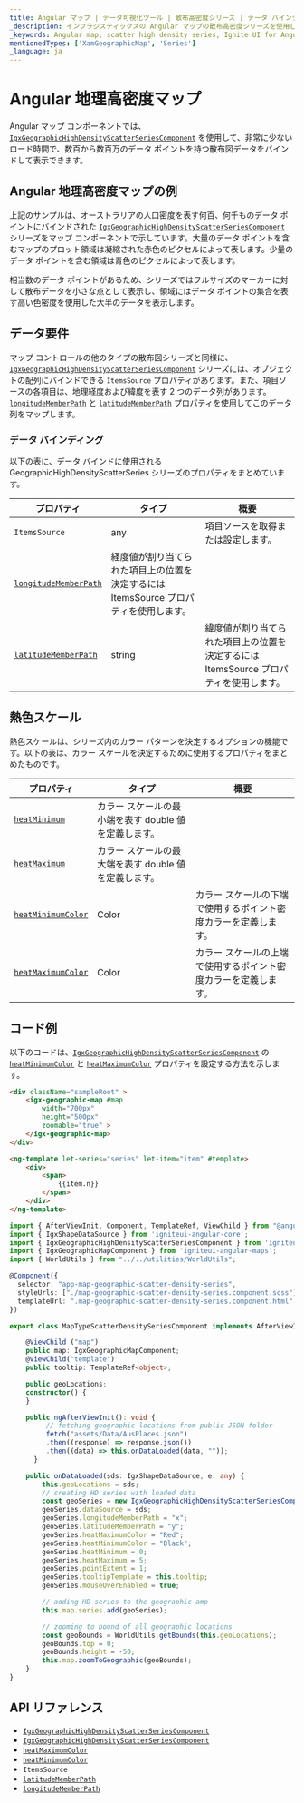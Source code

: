 ```yaml
---
title: Angular マップ | データ可視化ツール | 散布高密度シリーズ | データ バインディング | インフラジスティックス
_description: インフラジスティックスの Angular マップの散布高密度シリーズを使用して、数百から数百万のデータ ポイントから構成される散布図データを最短のロード時間でバインドして表示できます。Ignite UI for Angular マップ シーリズについての詳細を表示します。
_keywords: Angular map, scatter high density series, Ignite UI for Angular, Infragistics, Angular マップ, 散布高密度シリーズ, インフラジスティックス
mentionedTypes: ['XamGeographicMap', 'Series']
_language: ja
---
```


# Angular 地理高密度マップ

Angular マップ コンポーネントでは、[`IgxGeographicHighDensityScatterSeriesComponent`]({environment:dvApiBaseUrl}/products/ignite-ui-angular/api/docs/typescript/latest/classes/igxgeographichighdensityscatterseriescomponent.html) を使用して、非常に少ないロード時間で、数百から数百万のデータ ポイントを持つ散布図データをバインドして表示できます。

## Angular 地理高密度マップの例

<code-view style="height: 400px" alt="Angular 散布高密度シリーズの使用の例"
  data-demos-base-url="{environment:dvDemosBaseUrl}"
           iframe-src="{environment:dvDemosBaseUrl}/maps/geo-map-type-scatter-density-series"
                                        github-src="maps/geo-map/type-scatter-density-series">
</code-view>


<div class="divider--half"></div>

上記のサンプルは、オーストラリアの人口密度を表す何百、何千ものデータ ポイントにバインドされた [`IgxGeographicHighDensityScatterSeriesComponent`]({environment:dvApiBaseUrl}/products/ignite-ui-angular/api/docs/typescript/latest/classes/igxgeographichighdensityscatterseriescomponent.html) シリーズをマップ コンポーネントで示しています。大量のデータ ポイントを含むマップのプロット領域は凝縮された赤色のピクセルによって表します。少量のデータ ポイントを含む領域は青色のピクセルによって表します。

相当数のデータ ポイントがあるため、シリーズではフルサイズのマーカーに対して散布データを小さな点として表示し、領域にはデータ ポイントの集合を表す高い色密度を使用した大半のデータを表示します。

## データ要件

マップ コントロールの他のタイプの散布図シリーズと同様に、[`IgxGeographicHighDensityScatterSeriesComponent`]({environment:dvApiBaseUrl}/products/ignite-ui-angular/api/docs/typescript/latest/classes/igxgeographichighdensityscatterseriescomponent.html) シリーズには、オブジェクトの配列にバインドできる `ItemsSource` プロパティがあります。また、項目ソースの各項目は、地理経度および緯度を表す 2 つのデータ列があります。[`longitudeMemberPath`]({environment:dvApiBaseUrl}/products/ignite-ui-angular/api/docs/typescript/latest/classes/igxgeographichighdensityscatterseriescomponent.html#longitudememberpath) と [`latitudeMemberPath`]({environment:dvApiBaseUrl}/products/ignite-ui-angular/api/docs/typescript/latest/classes/igxgeographichighdensityscatterseriescomponent.html#latitudememberpath) プロパティを使用してこのデータ列をマップします。

### データ バインディング

以下の表に、データ バインドに使用される GeographicHighDensityScatterSeries シリーズのプロパティをまとめています。

| プロパティ|タイプ|概要 |
| ---|---|--- |
| `ItemsSource`|any|項目ソースを取得または設定します。 |
| [`longitudeMemberPath`]({environment:dvApiBaseUrl}/products/ignite-ui-angular/api/docs/typescript/latest/classes/igxgeographichighdensityscatterseriescomponent.html#longitudememberpath)|経度値が割り当てられた項目上の位置を決定するには ItemsSource プロパティを使用します。 |
| [`latitudeMemberPath`]({environment:dvApiBaseUrl}/products/ignite-ui-angular/api/docs/typescript/latest/classes/igxgeographichighdensityscatterseriescomponent.html#latitudememberpath)|string|緯度値が割り当てられた項目上の位置を決定するには ItemsSource プロパティを使用します。 |

## 熱色スケール

熱色スケールは、シリーズ内のカラー パターンを決定するオプションの機能です。以下の表は、カラー スケールを決定するために使用するプロパティをまとめたものです。

| プロパティ|タイプ|概要 |
| ---|---|--- |
| [`heatMinimum`]({environment:dvApiBaseUrl}/products/ignite-ui-angular/api/docs/typescript/latest/classes/igxgeographichighdensityscatterseriescomponent.html#heatminimum)|カラー スケールの最小端を表す double 値を定義します。 |
| [`heatMaximum`]({environment:dvApiBaseUrl}/products/ignite-ui-angular/api/docs/typescript/latest/classes/igxgeographichighdensityscatterseriescomponent.html#heatmaximum)|カラー スケールの最大端を表す double 値を定義します。 |
| [`heatMinimumColor`]({environment:dvApiBaseUrl}/products/ignite-ui-angular/api/docs/typescript/latest/classes/igxgeographichighdensityscatterseriescomponent.html#heatminimumcolor)|Color|カラー スケールの下端で使用するポイント密度カラーを定義します。 |
| [`heatMaximumColor`]({environment:dvApiBaseUrl}/products/ignite-ui-angular/api/docs/typescript/latest/classes/igxgeographichighdensityscatterseriescomponent.html#heatmaximumcolor)|Color|カラー スケールの上端で使用するポイント密度カラーを定義します。 |

## コード例

以下のコードは、[`IgxGeographicHighDensityScatterSeriesComponent`]({environment:dvApiBaseUrl}/products/ignite-ui-angular/api/docs/typescript/latest/classes/igxgeographichighdensityscatterseriescomponent.html) の [`heatMinimumColor`]({environment:dvApiBaseUrl}/products/ignite-ui-angular/api/docs/typescript/latest/classes/igxgeographichighdensityscatterseriescomponent.html#heatminimumcolor) と [`heatMaximumColor`]({environment:dvApiBaseUrl}/products/ignite-ui-angular/api/docs/typescript/latest/classes/igxgeographichighdensityscatterseriescomponent.html#heatmaximumcolor) プロパティを設定する方法を示します。

<!-- Angular -->

```html
<div className="sampleRoot" >
    <igx-geographic-map #map
        width="700px"
        height="500px"
        zoomable="true" >
    </igx-geographic-map>
</div>

<ng-template let-series="series" let-item="item" #template>
    <div>
        <span>
            {{item.n}}
        </span>
    </div>
</ng-template>
```

```ts
import { AfterViewInit, Component, TemplateRef, ViewChild } from "@angular/core";
import { IgxShapeDataSource } from 'igniteui-angular-core';
import { IgxGeographicHighDensityScatterSeriesComponent } from 'igniteui-angular-maps';
import { IgxGeographicMapComponent } from 'igniteui-angular-maps';
import { WorldUtils } from "../../utilities/WorldUtils";

@Component({
  selector: "app-map-geographic-scatter-density-series",
  styleUrls: ["./map-geographic-scatter-density-series.component.scss"],
  templateUrl: ".map-geographic-scatter-density-series.component.html"
})

export class MapTypeScatterDensitySeriesComponent implements AfterViewInit {

    @ViewChild ("map")
    public map: IgxGeographicMapComponent;
    @ViewChild("template")
    public tooltip: TemplateRef<object>;

    public geoLocations;
    constructor() {
    }

    public ngAfterViewInit(): void {
         // fetching geographic locations from public JSON folder
         fetch("assets/Data/AusPlaces.json")
         .then((response) => response.json())
         .then((data) => this.onDataLoaded(data, ""));
      }

    public onDataLoaded(sds: IgxShapeDataSource, e: any) {
        this.geoLocations = sds;
        // creating HD series with loaded data
        const geoSeries = new IgxGeographicHighDensityScatterSeriesComponent();
        geoSeries.dataSource = sds;
        geoSeries.longitudeMemberPath = "x";
        geoSeries.latitudeMemberPath = "y";
        geoSeries.heatMaximumColor = "Red";
        geoSeries.heatMinimumColor = "Black";
        geoSeries.heatMinimum = 0;
        geoSeries.heatMaximum = 5;
        geoSeries.pointExtent = 1;
        geoSeries.tooltipTemplate = this.tooltip;
        geoSeries.mouseOverEnabled = true;

        // adding HD series to the geographic amp
        this.map.series.add(geoSeries);

        // zooming to bound of all geographic locations
        const geoBounds = WorldUtils.getBounds(this.geoLocations);
        geoBounds.top = 0;
        geoBounds.height = -50;
        this.map.zoomToGeographic(geoBounds);
    }
}
```

## API リファレンス

*   [`IgxGeographicHighDensityScatterSeriesComponent`]({environment:dvApiBaseUrl}/products/ignite-ui-angular/api/docs/typescript/latest/classes/igxgeographichighdensityscatterseriescomponent.html)
*   [`IgxGeographicHighDensityScatterSeriesComponent`]({environment:dvApiBaseUrl}/products/ignite-ui-angular/api/docs/typescript/latest/classes/igxgeographichighdensityscatterseriescomponent.html)
*   [`heatMaximumColor`]({environment:dvApiBaseUrl}/products/ignite-ui-angular/api/docs/typescript/latest/classes/igxgeographichighdensityscatterseriescomponent.html#heatmaximumcolor)
*   [`heatMinimumColor`]({environment:dvApiBaseUrl}/products/ignite-ui-angular/api/docs/typescript/latest/classes/igxgeographichighdensityscatterseriescomponent.html#heatminimumcolor)
*   `ItemsSource`
*   [`latitudeMemberPath`]({environment:dvApiBaseUrl}/products/ignite-ui-angular/api/docs/typescript/latest/classes/igxgeographichighdensityscatterseriescomponent.html#latitudememberpath)
*   [`longitudeMemberPath`]({environment:dvApiBaseUrl}/products/ignite-ui-angular/api/docs/typescript/latest/classes/igxgeographichighdensityscatterseriescomponent.html#longitudememberpath)
